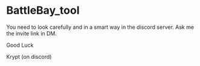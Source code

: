 # BattleBay_tool

You need to look carefully and in a smart way in the discord server.
Ask me the invite link in DM.

Good Luck

Krypt (on discord)